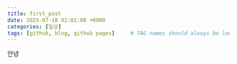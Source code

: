 ```yaml
---
title: first_post
date: 2025-07-18 02:01:00 +0900
categories: [일상]
tags: [github, blog, github pages]     # TAG names should always be lowercase
---
```

안녕
